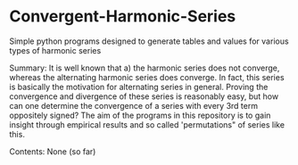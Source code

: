 # Convergent-Harmonic-Series
Simple python programs designed to generate tables and values for various types of harmonic series

Summary: It is well known that a) the harmonic series does not converge, whereas the alternating harmonic series does converge. In fact, this series is basically the motivation for alternating series in general. Proving the convergence and divergence of these series is reasonably easy, but how can one determine the convergence of a series with every 3rd term oppositely signed? The aim of the programs in this repository is to gain insight through empirical results and so called 'permutations" of series like this.

Contents: None (so far)
